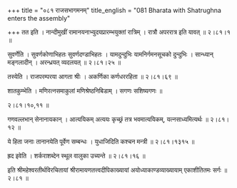 +++
title = "०८१ राजसभागमनम्"
title_english = "081 Bharata with Shatrughna enters the assembly"

+++
तत इति । नान्दीमुखीं रामानयनाभ्युदयप्रारम्भयुक्तां रात्रिम् । रात्रौ अपररात्र इति यावत्  ॥  २।८१।१  ॥   

  

सुवर्णेति । सुवर्णकोणाभिहतः सुवर्णदण्डाभिहतः । यामदुन्दुभिः यामनिर्गमनसूचको दुन्दुभिः । सान्ध्यान् मङ्गलादीन् । अरन्ध्रयत् व्यदलयत्  ॥  २।८१।२५  ॥   

  

तस्येति । राजपरम्परया आगता श्रीः । अकर्णिका कर्णधररहिता  ॥  २।८१।६९  ॥   

  

शातकुम्भेति । मणिरत्नसमाकुलां मणिश्रेष्ठनिबिडाम् । सगणः सशिष्यगणः  ॥   

२।८१।१०,११  ॥   

गणवल्लभान् सेनानायकान् । आत्ययिकम् अत्ययः कृच्छ्रं तत्र भवमात्ययिकम्, यत्नसाध्यमित्यर्थः  ॥  २।८१।१२  ॥   

  

ये हिता जनाः तानानयेति पूर्वेण सम्बन्धः । युधाजिदिति कश्चन मन्त्री  ॥  २।८१।१३१५  ॥   

  

ह्रद इवेति । शर्कराशब्देन स्थूल वालुका उच्यन्ते  ॥  २।८१।१६  ॥   

  

इति श्रीमहेश्वरतीर्थविरचितायां श्रीरामायणतत्त्वदीपिकाख्यायां अयोध्याकाण्डव्याख्यायाम् एकाशीतितमः सर्गः  ॥  २।८१  ॥   

  

  

